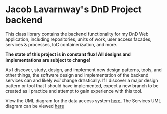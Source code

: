 # Jacob Lavarnway's DnD Project backend

This class library contains the backend functionality for my DnD Web application, including repositories, units of work, user access facades, services & processes, IoC containerization, and more.

**The state of this project is in constant flux! All designs and implementations are subject to change!**

As I discover, study, design, and implement new design patterns, tools, and other things, the software design and implementation of the backend services can and likely *will* change drastically. 
If I discover a major design pattern or tool that I should have implemented, expect a new branch to be created as I practice and attempt to gain experience with this tool. 

View the UML diagram for the data access system [here.](https://drive.google.com/file/d/1jHCdhodi_AWYTLdqENzGg1fTXOY5xlLs/view?usp=sharing)
The Services UML diagram can be viewed [here](https://drive.google.com/file/d/1e_J5MP612-L2YUqSoDnyMLoCW8Es6ufL/view?usp=sharing)
